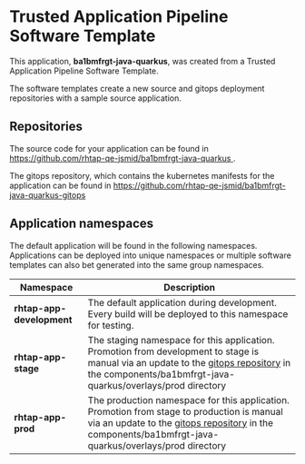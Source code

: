 # Trusted Application Pipeline Software Template

This application, **ba1bmfrgt-java-quarkus**, was created from a Trusted Application Pipeline Software Template.

The software templates create a new source and gitops deployment repositories with a sample source application. 

## Repositories

The source code for your application can be found in [https://github.com/rhtap-qe-jsmid/ba1bmfrgt-java-quarkus ](https://github.com/rhtap-qe-jsmid/ba1bmfrgt-java-quarkus ).
 
The gitops repository, which contains the kubernetes manifests for the application can be found in 
[https://github.com/rhtap-qe-jsmid/ba1bmfrgt-java-quarkus-gitops ](https://github.com/rhtap-qe-jsmid/ba1bmfrgt-java-quarkus-gitops ) 

## Application namespaces 

The default application will be found in the following namespaces. Applications can be deployed into unique namespaces or multiple software templates can also bet generated into the same group namespaces.  

|  Namespace   |  Description   |  
| -------- | -------- |   
| **rhtap-app-development** | The default application during development. Every build will be deployed to this namespace for testing. | 
| **rhtap-app-stage** | The staging namespace for this application. Promotion from development to stage is manual via an update to the [gitops repository](https://github.com/rhtap-qe-jsmid/ba1bmfrgt-java-quarkus-gitops ) in the components/ba1bmfrgt-java-quarkus/overlays/prod directory |  
| **rhtap-app-prod** | The production namespace for this application. Promotion from stage to production is manual via an update to the [gitops repository](https://github.com/rhtap-qe-jsmid/ba1bmfrgt-java-quarkus-gitops ) in the components/ba1bmfrgt-java-quarkus/overlays/prod directory | 